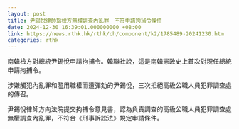 ```yaml
---
layout: post
title: 尹錫悅律師指檢方無權調查內亂罪　不符申請拘捕令條件
date: 2024-12-30 16:39:01.000000000 +08:00
link: https://news.rthk.hk/rthk/ch/component/k2/1785489-20241230.htm
categories: rthk
---
```


南韓檢方對總統尹錫悅申請拘捕令。韓聯社說，這是南韓憲政史上首次對現任總統申請拘捕令。

涉嫌觸犯內亂罪和濫用職權而遭彈劾的尹錫悅，三次拒絕高級公職人員犯罪調查處的傳召。

尹錫悅律師方向法院提交拘捕令意見書，認為負責調查的高級公職人員犯罪調查處無權調查內亂罪，不符合《刑事訴訟法》規定申請條件。
